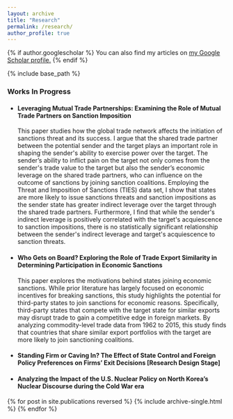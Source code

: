 ```yaml
---
layout: archive
title: "Research"
permalink: /research/
author_profile: true
---
```


{% if author.googlescholar %}
  You can also find my articles on <u><a href="{{author.googlescholar}}">my Google Scholar profile</a>.</u>
{% endif %}

{% include base_path %}
<h3> Works In Progress </h3> 

<ul>
<li><h4><strong>Leveraging Mutual Trade Partnerships: Examining the Role of Mutual Trade Partners on Sanction Imposition </strong></h4>  </li>
  This paper studies how the global trade network affects the initiation of sanctions threat and its success. I argue that the shared trade partner between the potential sender and the target plays an important role in shaping the sender's ability to exercise power over the target. The sender’s ability to inflict pain on the target not only comes from the sender's trade value to the target but also the sender’s economic leverage on the shared trade partners, who can influence on the outcome of sanctions by joining sanction coalitions. Employing the Threat and Imposition of Sanctions (TIES) data set, I show that states are more likely to issue sanctions threats and sanction impositions as the sender state has greater indirect leverage over the target through the shared trade partners. Furthermore, I find that while the sender's indirect leverage is positively correlated with the target's acquiescence to sanction impositions, there is no statistically significant relationship between the sender's indirect leverage and target's acquiescence to sanction threats. 
</ul>

<ul>
<li><h4><strong>Who Gets on Board? Exploring the Role of Trade Export Similarity in Determining Participation in Economic Sanctions </strong></h4> </li>
  This paper explores the motivations behind states joining economic sanctions. While prior literature has largely focused on economic incentives for breaking sanctions, this study highlights the potential for third-party states to join sanctions for economic reasons. Specifically, third-party states that compete with the target state for similar exports may disrupt trade to gain a competitive edge in foreign markets. By analyzing commodity-level trade data from 1962 to 2015, this study finds that countries that share similar export portfolios with the target are more likely to join sanctioning coalitions.
</ul>

<ul>
<li><h4><strong>Standing Firm or Caving In? The Effect of State Control and Foreign Policy Preferences on Firms’ Exit Decisions </strong>[Research Design Stage]</h4> 
 </li>
</ul>

<ul>
<li><h4><strong> Analyzing the Impact of the U.S. Nuclear Policy on North Korea’s Nuclear Discourse during the Cold War era </strong></h4> 
 </li>
</ul>


{% for post in site.publications reversed %}
  {% include archive-single.html %}
{% endfor %}
